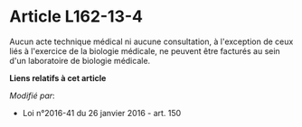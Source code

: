 # Article L162-13-4

Aucun acte technique médical ni aucune consultation, à l'exception de ceux liés à l'exercice de la biologie médicale, ne
peuvent être facturés au sein d'un laboratoire de biologie médicale.

**Liens relatifs à cet article**

_Modifié par_:

  - Loi n°2016-41 du 26 janvier 2016 - art. 150
